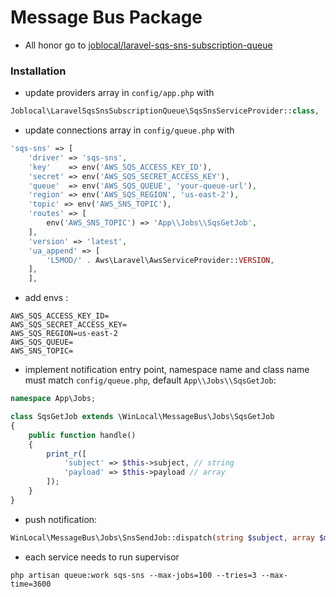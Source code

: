 # Message Bus Package

- All honor go to [joblocal/laravel-sqs-sns-subscription-queue](https://github.com/joblocal/laravel-sqs-sns-subscription-queue)

### Installation

- update providers array in `config/app.php` with 

```php
Joblocal\LaravelSqsSnsSubscriptionQueue\SqsSnsServiceProvider::class,
```

- update connections array in `config/queue.php` with 

```php
'sqs-sns' => [
    'driver' => 'sqs-sns',
    'key'    => env('AWS_SQS_ACCESS_KEY_ID'),
    'secret' => env('AWS_SQS_SECRET_ACCESS_KEY'),
    'queue'  => env('AWS_SQS_QUEUE', 'your-queue-url'),
    'region' => env('AWS_SQS_REGION', 'us-east-2'),
    'topic' => env('AWS_SNS_TOPIC'),
    'routes' => [
        env('AWS_SNS_TOPIC') => 'App\\Jobs\\SqsGetJob',
    ],
    'version' => 'latest',
    'ua_append' => [
        'L5MOD/' . Aws\Laravel\AwsServiceProvider::VERSION,
    ],
    ],
```

- add envs :

```env
AWS_SQS_ACCESS_KEY_ID=
AWS_SQS_SECRET_ACCESS_KEY=
AWS_SQS_REGION=us-east-2
AWS_SQS_QUEUE=
AWS_SNS_TOPIC=
```

- implement notification entry point, namespace name and class name must match `config/queue.php`, default `App\\Jobs\\SqsGetJob`:

```php
namespace App\Jobs;

class SqsGetJob extends \WinLocal\MessageBus\Jobs\SqsGetJob
{
    public function handle()
    {
        print_r([
            'subject' => $this->subject, // string
            'payload' => $this->payload // array
        ]);
    }
}
```

- push notification:

```php
WinLocal\MessageBus\Jobs\SnsSendJob::dispatch(string $subject, array $message);
```

- each service needs to run supervisor

`php artisan queue:work sqs-sns --max-jobs=100 --tries=3 --max-time=3600`